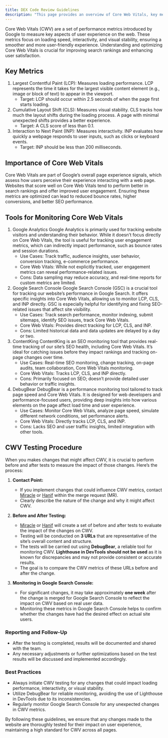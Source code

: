 ```yaml
---
title: DEX Code Review Guidelines
description: "This page provides an overview of Core Web Vitals, key metrics for optimizing website performance and user experience, and introduces various tools for monitoring and improving these metrics, including Google Analytics, Google Search Console, ContentKing, and DebugBear."
---
```


Core Web Vitals (CWV) are a set of performance metrics introduced by Google to measure key aspects of user experience on the web. These metrics focus on loading speed, interactivity, and visual stability, ensuring a smoother and more user-friendly experience. Understanding and optimizing Core Web Vitals is crucial for improving search rankings and enhancing user satisfaction.

## Key Metrics

1. Largest Contentful Paint (LCP): Measures loading performance. LCP represents the time it takes for the largest visible content element (e.g., image or block of text) to appear in the viewport. 
   * Target: LCP should occur within 2.5 seconds of when the page first starts loading.
2. Cumulative Layout Shift (CLS): Measures visual stability. CLS tracks how much the layout shifts during the loading process. A page with minimal unexpected shifts provides a better experience.
   * Target: A CLS score of less than 0.1.
3. Interaction to Next Paint (INP): Measures interactivity. INP evaluates how quickly a webpage responds to user inputs, such as clicks or keyboard events.
   * Target: INP should be less than 200 milliseconds.

## Importance of Core Web Vitals

Core Web Vitals are part of Google’s overall page experience signals, which assess how users perceive their experience interacting with a web page. Websites that score well on Core Web Vitals tend to perform better in search rankings and offer improved user engagement. Ensuring these metrics are optimized can lead to reduced bounce rates, higher conversions, and better SEO performance.

## Tools for Monitoring Core Web Vitals

1. Google Analytics
Google Analytics is primarily used for tracking website visitors and understanding their behavior. While it doesn’t focus directly on Core Web Vitals, the tool is useful for tracking user engagement metrics, which can indirectly impact performance, such as bounce rates and session durations.
   * Use Cases: Track traffic, audience insights, user behavior, conversion tracking, e-commerce performance.
   * Core Web Vitals: While not explicitly tracked, user engagement metrics can reveal performance-related issues.
   * Cons: Data sampling may reduce accuracy, and real-time reports for custom metrics are limited.
2. Google Search Console
Google Search Console (GSC) is a crucial tool for tracking our website’s performance in Google Search. It offers specific insights into Core Web Vitals, allowing us to monitor LCP, CLS, and INP directly. GSC is especially helpful for identifying and fixing SEO-related issues that affect site visibility.
   * Use Cases: Track search performance, monitor indexing, submit sitemaps, identify SEO issues, track Core Web Vitals.
   * Core Web Vitals: Provides direct tracking for LCP, CLS, and INP.
   * Cons: Limited historical data and data updates are delayed by a day or two.
3. ContentKing
ContentKing is an SEO monitoring tool that provides real-time tracking of our site’s SEO health, including Core Web Vitals. It’s ideal for catching issues before they impact rankings and tracking on-page changes over time.
   * Use Cases: Real-time SEO monitoring, change tracking, on-page audits, team collaboration, Core Web Vitals monitoring.
   * Core Web Vitals: Tracks LCP, CLS, and INP directly.
   * Cons: Primarily focused on SEO; doesn’t provide detailed user behavior or traffic insights.
4. DebugBear
DebugBear is a performance monitoring tool tailored to track page speed and Core Web Vitals. It is designed for web developers and performance-focused users, providing deep insights into how various elements on the page affect load time and user experience.
   * Use Cases: Monitor Core Web Vitals, analyze page speed, simulate different network conditions, set performance alerts.
   * Core Web Vitals: Directly tracks LCP, CLS, and INP.
   * Cons: Lacks SEO and user traffic insights, limited integration with other tools.

## CWV Testing Procedure

When you makes changes that might affect CWV, it is crucial to perform before and after tests to measure the impact of those changes. Here’s the process:

1. **Contact Point:**

    * If you implement changes that could influence CWV metrics, contact [Miracle](https://gitlab.com/mirbanks) or [Hanif](https://gitlab.com/hsmith-watson) within the merge request (MR).
    * Clearly describe the nature of the change and why it might affect CWV.

2. **Before and After Testing:**

    * [Miracle](https://gitlab.com/mirbanks) or [Hanif](https://gitlab.com/hsmith-watson) will create a set of before and after tests to evaluate the impact of the changes on CWV.
    * Testing will be conducted on **3 URLs** that are representative of the site’s overall content and structure.
    * The tests will be carried out using **DebugBear**, a reliable tool for monitoring CWV. **Lighthouse in DevTools should not be used** as it is known for discrepancies and may not provide consistent or accurate results.
    * The goal is to compare the CWV metrics of these URLs before and after the change.

3. **Monitoring in Google Search Console:**
    * For significant changes, it may take approximately **one week** after the change is merged for Google Search Console to reflect the impact on CWV based on real user data.
    * Monitoring these metrics in Google Search Console helps to confirm whether the changes have had the desired effect on actual site users.

### Reporting and Follow-Up

* After the testing is completed, results will be documented and shared with the team.
* Any necessary adjustments or further optimizations based on the test results will be discussed and implemented accordingly.

### Best Practices

* Always initiate CWV testing for any changes that could impact loading performance, interactivity, or visual stability.
* Utilize DebugBear for reliable monitoring, avoiding the use of Lighthouse in DevTools due to its inconsistencies.
* Regularly monitor Google Search Console for any unexpected changes in CWV metrics.

By following these guidelines, we ensure that any changes made to the website are thoroughly tested for their impact on user experience, maintaining a high standard for CWV across all pages.
